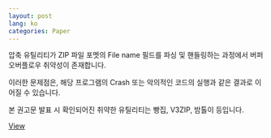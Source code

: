 ```yaml
---
layout: post
lang: ko
categories: Paper
---
```



압축 유틸리티가 ZIP 파일 포멧의 File name 필드를 파싱 및 핸들링하는 과정에서 버퍼 오버플로우 취약성이 존재합니다.

이러한 문제점은, 해당 프로그램의 Crash 또는 악의적인 코드의 실행과 같은 결과로 이어질 수 있습니다.

본 권고문 발표 시 확인되어진 취약한 유틸리티는 빵집, V3ZIP, 밤톨이 등입니다.

[View][zip-exploit]

[zip-exploit]: http://hkpco.kr/paper/zip.pdf